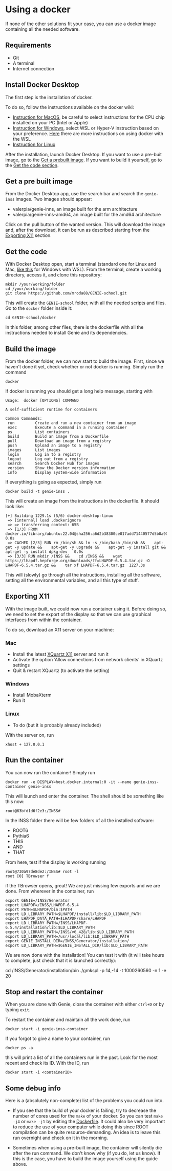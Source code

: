 # Using a docker

If none of the other solutions fit your case, you can use a docker image containing all the needed software.

## Requirements
* Git
* A terminal
* Internet connection


## Install Docker Desktop
The first step is the installation of docker. 

To do so, follow the instructions available on the docker wiki:
 * [Instruction for MacOS](https://docs.docker.com/desktop/install/mac-install/), be careful to select instructions for the CPU chip installed on your PC (Intel or Apple)
 * [Instruction for Windows](https://docs.docker.com/desktop/install/windows-install/), select WSL or Hyper-V instruction based on your preference. [Here](https://docs.docker.com/desktop/wsl/) there are more instructions on using docker with the WSL
 * [Instruction for Linux](https://docs.docker.com/desktop/install/linux-install/)

 After the installation, launch Docker Desktop. 
 If you want to use a pre-buit image, go to the [Get a prebuilt image](#get-a-pre-built-image). 
 If you want to build it yourself, go to the [Get the code section](#get-the-code).

## Get a pre built image
From the Docker Desktop app, use the search bar and search the `genie-inss` images. Two images should appear:
 * valerpia/genie-inns, an image built for the arm architecture
 * valerpia/genie-inns-amd64, an image built for the amd64 architecture

Click on the pull button of the wanted version. This will download the image and, after the download, it can be run as described starting from the [Exporting X11](#exporting-x11) section.

## Get the code
With Docker Desktop open, start a terminal (standard one for Linux and Mac, [like this](https://docs.docker.com/desktop/wsl/use-wsl/) for Windows with WSL).
From the terminal, create a working directory, access it, and clone this repository:
```console
mkdir /your/working/folder
cd /your/working/folder
git clone https://github.com/mroda88/GENIE-school.git
```
This will create the `GENIE-school` folder, with all the needed scripts and files. Go to the `docker` folder inside it:
```console
cd GENIE-school/docker
```
In this folder, among other files, there is the dockerfile with all the instructions needed to install Genie and its dependencies.

## Build the image
From the docker folder, we can now start to build the image. First, since we haven't done it yet, check whether or not docker is running. Simply run the command
```console
docker
```
If docker is running you should get a long help message, starting with
<!-- to do: write what to do if docker is not running-->
```
Usage:  docker [OPTIONS] COMMAND

A self-sufficient runtime for containers

Common Commands:
 run         Create and run a new container from an image
 exec        Execute a command in a running container
 ps          List containers
 build       Build an image from a Dockerfile
 pull        Download an image from a registry
 push        Upload an image to a registry
 images      List images
 login       Log in to a registry
 logout      Log out from a registry
 search      Search Docker Hub for images
 version     Show the Docker version information
 info        Display system-wide information
```
If everything is going as expected, simply run
```console
docker build -t genie-inss .
```
This will create an image from the instructions in the dockerfile. It should look like:
```console
[+] Building 1229.1s (5/6) docker:desktop-linux
 => [internal] load .dockerignore
 => => transferring context: 65B 
 => [1/3] FROM docker.io/library/ubuntu:22.04@sha256:a6d2b38300ce017add71440577d5b0a90460d0e57fd7aec21dd0d1b0761bbfb2 0.0s
 => CACHED [2/3] RUN rm /bin/sh && ln -s /bin/bash /bin/sh &&    apt-get -y update &&    apt-get -y upgrade &&    apt-get -y install git &&    apt-get -y install dpkg-dev   0.0s
 => [3/3] RUN mkdir /INSS &&    cd /INSS &&    wget https://lhapdf.hepforge.org/downloads/?f=LHAPDF-6.5.4.tar.gz -O LHAPDF-6.5.4.tar.gz &&    tar xf LHAPDF-6.5.4.tar.gz  1227.3s
 ```
This will (slowly) go through all the instructions, installing all the software, setting all the environmental variables, and all this type of stuff.

## Exporting X11
With the image built, we could now run a container using it. Before doing so, we need to set the export of the display so that we can use graphical interfaces from within the container.

To do so, download an X11 server on your machine:

### Mac
 * Install the latest [XQuartz X11](https://www.xquartz.org/) server and run it
 * Activate the option ‘Allow connections from network clients’ in XQuartz settings
 * Quit & restart XQuartz (to activate the setting)

### Windows
 * Install MobaXterm
 * Run it

### Linux
 * To do (but it is probably already included)

With the server on, run
```console
xhost + 127.0.0.1
```

## Run the container
You can now run the container! Simply run
```console
docker run -e DISPLAY=host.docker.internal:0 -it --name genie-inss-container genie-inss
```

This will launch and enter the container. The shell should be something like this now:
```console
root@63bfd1d6f2e3:/INSS# 
```
In the INSS folder there will be few folders of all the installed software:
 * ROOT6
 * Pythia6
 * THIS
 * AND
 * THAT

From here, test if the display is working running
```console
root@730a97de8de2:/INSS# root -l
root [0] TBrowser f
```
if the TBrowser opens, great! We are just missing few exports and we are done. From wherever in the container, run
```console
export GENIE=/INSS/Generator
export LHAPDF=/INSS/LHAPDF-6.5.4
export PATH=$LHAPDF/bin:$PATH
export LD_LIBRARY_PATH=$LHAPDF/install/lib:$LD_LIBRARY_PATH
export LHAPDF_DATA_PATH=$LHAPDF/share/LHAPDF
export LD_LIBRARY_PATH=/INSS/LHAPDF-6.5.4/installation/lib:$LD_LIBRARY_PATH
export LD_LIBRARY_PATH=/INSS/v6_428/lib:$LD_LIBRARY_PATH
export LD_LIBRARY_PATH=/usr/local/lib:$LD_LIBRARY_PATH
export GENIE_INSTALL_DIR=/INSS/Generator/installation/
export LD_LIBRARY_PATH=$GENIE_INSTALL_DIR/lib:$LD_LIBRARY_PATH
```
We are now done with the installation! You can test it with (it will take hours to complete, just check that it is launched correctly):

cd /INSS/Generator/installation/bin
./gmkspl -p 14,-14 -t 1000260560 -n 1 -e 20


## Stop and restart the container
When you are done with Genie, close the container with either `ctrl+D` or by typing `exit`.

To restart the container and maintain all the work done, run
```console
docker start -i genie-inss-container
```

If you forgot to give a name to your container, run
```console
docker ps -a
```
this will print a list of all the containers run in the past. Look for the most recent and check its ID. With the ID, run
```console
docker start -i <containerID>
```


## Some debug info
Here is a (absolutely non-complete) list of the problems you could run into.

* If you see that the build of your docker is failing, try to decrease the number of cores used for the ```make``` of your docker. So you can test ```make -j4``` or ```make -j1``` by editing the [Dockerfile](https://github.com/mroda88/GENIE-school/blob/119b86e5c6ef8908b1eff82cb091cf159f7ec310/docker/Dockerfile#L122). It could also be very important to reduce the use of your computer while doing this since ROOT compilation can be quite resource-demanding. An idea is to leave this run overnight and check on it in the morning. 

* Sometimes when using a pre-built image, the container will silently die after the run command. We don't know why (if you do, let us know). If this is the case, you have to build the image yourself using the guide above.
